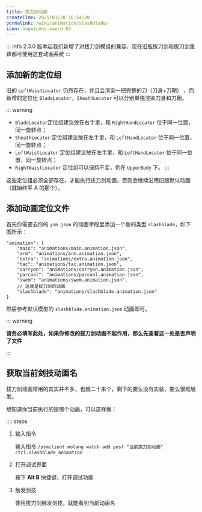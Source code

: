 ```yaml
---
title: 拔刀剑动画
createTime: 2025/01/28 16:54:20
permalink: /wiki/animation/slashblade/
icon: hugeicons:sword-03
---
```


::: info
2.3.0 版本起我们新增了对拔刀剑模组的兼容，现在旧版拔刀剑和拔刀剑重锋都可使用这套动画系统
:::

## 添加新的定位组

旧的 `LeftWaistLocator` 仍然存在，并且会渲染一把完整的刀（刀身+刀鞘） ，而新增的定位组 `BladeLocator`，`SheathLocator`
可以分别单独渲染刀身和刀鞘。

::: warning

- `BladeLocator`定位组建议放在右手里，和 `RightHandLocator` 位于同一位置，同一旋转点；
- `SheathLocator` 定位组建议放在左手里，和 `LeftHandLocator` 位于同一位置，同一旋转点；
- `LeftWaistLocator` 定位组建议放在左手里，和 `LeftHandLocator` 位于同一位置，同一旋转点；
- `RightWaistLocator` 定位组可以保持不变，仍在 `UpperBody` 下。
  :::

这些定位组必须全部存在，才能执行拔刀剑动画，否则会继续沿用旧版默认动画（就始终平 A 的那个）。

## 添加动画定位文件

首先你需要去你的 `ysm.json` 的动画字段里添加一个新的类型 `slashblade`，如下图所示：

```jsonc {10}
"animation": {
    "main": "animations/main.animation.json",
    "arm": "animations/arm.animation.json",
    "extra": "animations/extra.animation.json",
    "tac": "animations/tac.animation.json",
    "carryon": "animations/carryon.animation.json",
    "parcool": "animations/parcool.animation.json",
    "swem": "animations/swem.animation.json",
    // 这就是拔刀剑的动画
    "slashblade": "animations/slashblade.animation.json"
}
```

然后参考默认模型的 `slashblade.animation.json` 动画即可。

::: warning

**请务必填写此处，如果你修改的拔刀剑动画不起作用，那么先查看这一处是否声明了文件**

:::

## 获取当前剑技动画名

拔刀剑动画常用的其实并不多，也就二十来个，剩下的要么没有实装，要么很难触发。

想知道你当前执行的是哪个动画，可以这样做：

:::: steps
1. 输入指令

   输入指令 `/ysmclient molang watch add post "当前拔刀剑动画" ctrl.slashblade_animation `

2. 打开调试界面

   按下 **Alt B** 快捷键，打开调试功能

3. 触发剑技

   使用拔刀剑触发剑技，就能看到当前动画名
